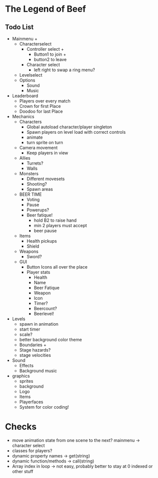 # The Legend of Beef

## Todo List
- Mainmenu + 
  - Characterselect
	- Controller select + 
	  - Button1 to join + 
	  - button2 to leave
	- Character select
	  - left right to swap a ring menu?
  - Levelselect
  - Options
	- Sound
	- Music
- Leaderboard
  - Players over every match
  - Crown for first Place
  - Doodoo for last Place
- Mechanics
  - Characters
	- Global autoload character/player singleton
	- Spawn players on level load with correct controls
	- animate
	- turn sprite on turn
  - Camera movement
	- Keep players in view
  - Allies
	- Turrets?
	- Walls
  - Monsters
	- Different movesets
	- Shooting?
	- Spawn areas
  - BEER TIME
	- Voting
	- Pause
	- Powerups?
	- Beer fatique!
		- hold B2 to raise hand
		- min 2 players must accept
		- beer pause
  - Items
	- Health pickups
	- Shield
  - Weapons
	- Sword?
  - GUI
	- Button Icons all over the place
	- Player stats
	  - Health
	  - Name
	  - Beer Fatique
	  - Weapon
	  - Icon
	  - Timer?
	  - Beercount?
	  - Beerlevel!
- Levels
  - spawn in animation
  - start timer
  - scale?
  - better background color theme
  - Boundaries + 
  - Stage hazards?
  - stage velocities
- Sound
  - Effects
  - Background music
- graphics
  - sprites
  - background
  - Logo
  - Items
  - Playerfaces
  - System for color coding!

# Checks
 - move animation state from one scene to the next? mainmenu -> character select
 - classes for players?
 - dynamic property names -> get(string)
 - dynamic function/methods -> call(string)
 - Array index in loop -> not easy, probably better to stay at 0 indexed or other stuff
